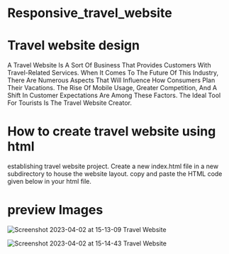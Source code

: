 # Responsive_travel_website

# Travel website design
A Travel Website Is A Sort Of Business That Provides Customers With Travel-Related Services. When It Comes To The Future Of This Industry, There Are Numerous Aspects That Will Influence How Consumers Plan Their Vacations. The Rise Of Mobile Usage, Greater Competition, And A Shift In Customer Expectations Are Among These Factors. The Ideal Tool For Tourists Is The Travel Website Creator.

# How to create travel website using html
establishing travel website project. Create a new index.html file in a new subdirectory to house the website layout. copy and paste the HTML code given below in your html file.

# preview Images

![Screenshot 2023-04-02 at 15-13-09 Travel Website](https://user-images.githubusercontent.com/100932107/229989336-9f6c2fe0-8441-4754-8add-41950f936614.png)

![Screenshot 2023-04-02 at 15-14-43 Travel Website](https://user-images.githubusercontent.com/100932107/229989965-55581f09-d4f5-48ca-b079-7f855f90eae0.png)
